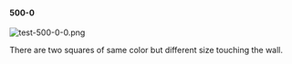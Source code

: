 #### 500-0
![test-500-0-0.png](https://github.com/lil-lab/nlvr/raw/master/nlvr/test/images/2/test-500-0-0.png "test-500-0-0.png")

There are two squares of same color but different size touching the wall.